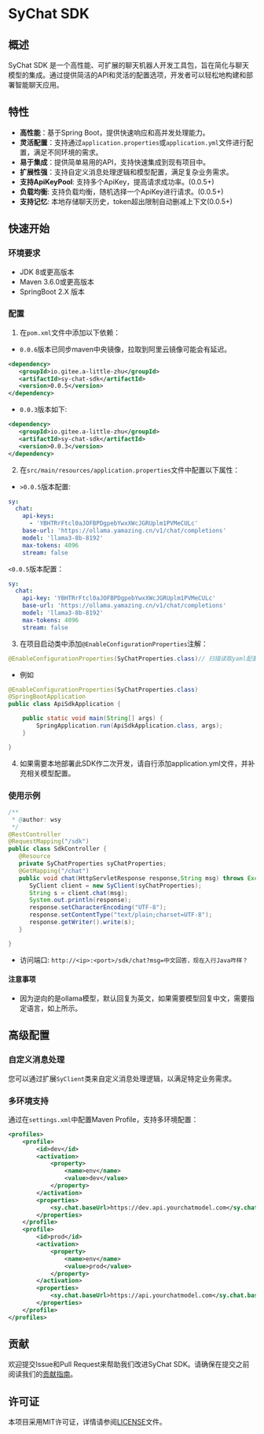 
# SyChat SDK

## 概述

SyChat SDK 是一个高性能、可扩展的聊天机器人开发工具包，旨在简化与聊天模型的集成。通过提供简洁的API和灵活的配置选项，开发者可以轻松地构建和部署智能聊天应用。

## 特性

- **高性能**：基于Spring Boot，提供快速响应和高并发处理能力。
- **灵活配置**：支持通过`application.properties`或`application.yml`文件进行配置，满足不同环境的需求。
- **易于集成**：提供简单易用的API，支持快速集成到现有项目中。
- **扩展性强**：支持自定义消息处理逻辑和模型配置，满足复杂业务需求。
- **支持ApiKeyPool**: 支持多个ApiKey，提高请求成功率。(0.0.5+)
- **负载均衡**: 支持负载均衡，随机选择一个ApiKey进行请求。(0.0.5+)
- **支持记忆**: 本地存储聊天历史，token超出限制自动删减上下文(0.0.5+)
## 快速开始

### 环境要求

- JDK 8或更高版本
- Maven 3.6.0或更高版本
- SpringBoot 2.X 版本

### 配置
1. 在`pom.xml`文件中添加以下依赖：
- `0.0.6`版本已同步maven中央镜像，拉取到阿里云镜像可能会有延迟。
```xml
<dependency>
   <groupId>io.gitee.a-little-zhu</groupId>
   <artifactId>sy-chat-sdk</artifactId>
   <version>0.0.5</version>
</dependency>
```

- `0.0.3`版本如下:
```xml
<dependency>
   <groupId>io.gitee.a-little-zhu</groupId>
   <artifactId>sy-chat-sdk</artifactId>
   <version>0.0.3</version>
</dependency>
```


2. 在`src/main/resources/application.properties`文件中配置以下属性：
- `>0.0.5`版本配置:
```yaml
sy:
  chat:
    api-keys:
      - 'YBHTRrFtcl0aJOFBPDgpebYwxXWcJGRUplm1PVMeCULc'
    base-url: 'https://ollama.yamazing.cn/v1/chat/completions'
    model: 'llama3-8b-8192'
    max-tokens: 4096
    stream: false
```
`<0.0.5`版本配置：
```yaml
sy:
  chat:
    api-key: 'YBHTRrFtcl0aJOFBPDgpebYwxXWcJGRUplm1PVMeCULc'
    base-url: 'https://ollama.yamazing.cn/v1/chat/completions'
    model: 'llama3-8b-8192'
    max-tokens: 4096
    stream: false
```
3. 在项目启动类中添加`@EnableConfigurationProperties`注解：

```java
@EnableConfigurationProperties(SyChatProperties.class)// 扫描读取yaml配置
```
- 例如
```java
@EnableConfigurationProperties(SyChatProperties.class)
@SpringBootApplication
public class ApiSdkApplication {

    public static void main(String[] args) {
        SpringApplication.run(ApiSdkApplication.class, args);
    }

}
```
4. 如果需要本地部署此SDK作二次开发，请自行添加application.yml文件，并补充相关模型配置。
### 使用示例

```java
/**
 * @author: wsy
 */
@RestController
@RequestMapping("/sdk")
public class SdkController {
   @Resource
   private SyChatProperties syChatProperties;
   @GetMapping("/chat")
   public void chat(HttpServletResponse response,String msg) throws Exception {
      SyClient client = new SyClient(syChatProperties);
      String s = client.chat(msg);
      System.out.println(response);
      response.setCharacterEncoding("UTF-8");
      response.setContentType("text/plain;charset=UTF-8");
      response.getWriter().write(s);
   }

}
```
- 访问端口: `http://<ip>:<port>/sdk/chat?msg=中文回答，现在入行Java咋样？`
#### 注意事项
- 因为逆向的是ollama模型，默认回复为英文，如果需要模型回复中文，需要指定语言，如上所示。
## 高级配置

### 自定义消息处理

您可以通过扩展`SyClient`类来自定义消息处理逻辑，以满足特定业务需求。

### 多环境支持

通过在`settings.xml`中配置Maven Profile，支持多环境配置：

```xml
<profiles>
    <profile>
        <id>dev</id>
        <activation>
            <property>
                <name>env</name>
                <value>dev</value>
            </property>
        </activation>
        <properties>
            <sy.chat.baseUrl>https://dev.api.yourchatmodel.com</sy.chat.baseUrl>
        </properties>
    </profile>
    <profile>
        <id>prod</id>
        <activation>
            <property>
                <name>env</name>
                <value>prod</value>
            </property>
        </activation>
        <properties>
            <sy.chat.baseUrl>https://api.yourchatmodel.com</sy.chat.baseUrl>
        </properties>
    </profile>
</profiles>
```

## 贡献

欢迎提交Issue和Pull Request来帮助我们改进SyChat SDK。请确保在提交之前阅读我们的[贡献指南](CONTRIBUTING.md)。

## 许可证

本项目采用MIT许可证，详情请参阅[LICENSE](LICENSE)文件。
